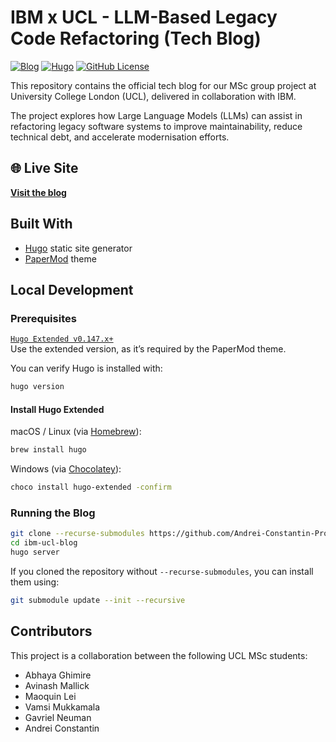# IBM x UCL - LLM-Based Legacy Code Refactoring (Tech Blog)
[![Blog](https://img.shields.io/badge/Live-Blog-blue?style=flat-square&logo=githubpages)](https://andrei-constantin-programmer.github.io/IBM-UCL-Blog)
[![Hugo](https://github.com/Andrei-Constantin-Programmer/IBM-UCL-Blog/actions/workflows/hugo.yml/badge.svg)](https://github.com/Andrei-Constantin-Programmer/IBM-UCL-Blog/actions/workflows/hugo.yml)
[![GitHub License](https://img.shields.io/github/license/Andrei-Constantin-Programmer/IBM-UCL-Blog)](https://github.com/Andrei-Constantin-Programmer/IBM-UCL-Blog/blob/main/LICENSE)

This repository contains the official tech blog for our MSc group project at University College London (UCL), delivered in collaboration with IBM.

The project explores how Large Language Models (LLMs) can assist in refactoring legacy software systems to improve maintainability, reduce technical debt, and accelerate modernisation efforts.

## 🌐 Live Site 
[**Visit the blog**](https://andrei-constantin-programmer.github.io/IBM-UCL-Blog)

## Built With

- [Hugo](https://gohugo.io/) static site generator
- [PaperMod](https://github.com/adityatelange/hugo-PaperMod) theme

## Local Development

### Prerequisites
[`Hugo Extended v0.147.x+`](https://gohugo.io/installation/)  
Use the extended version, as it’s required by the PaperMod theme.

You can verify Hugo is installed with:

```bash
hugo version
```

#### Install Hugo Extended
macOS / Linux (via [Homebrew](https://brew.sh/)):
```bash
brew install hugo
```

Windows (via [Chocolatey](https://chocolatey.org/)):

```bash
choco install hugo-extended -confirm
```

### Running the Blog

```bash
git clone --recurse-submodules https://github.com/Andrei-Constantin-Programmer/IBM-UCL-Blog.git
cd ibm-ucl-blog
hugo server
```

If you cloned the repository without `--recurse-submodules`, you can install them using:
```bash
git submodule update --init --recursive
```

## Contributors

This project is a collaboration between the following UCL MSc students:

- Abhaya Ghimire
- Avinash Mallick
- Maoquin Lei
- Vamsi Mukkamala
- Gavriel Neuman
- Andrei Constantin
